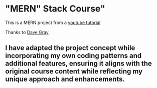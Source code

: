 # "MERN" Stack Course"

This is a MERN project from a [youtube tutorial](https://www.youtube.com/playlist?list=PL0Zuz27SZ-6P4dQUsoDatjEGpmBpcOW8V)

Thanks to [Dave Gray](https://www.youtube.com/@DaveGrayTeachesCode)

## I have adapted the project concept while incorporating my own coding patterns and additional features, ensuring it aligns with the original course content while reflecting my unique approach and enhancements.
